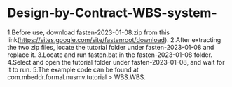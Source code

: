 # Design-by-Contract-WBS-system-
1.Before use, download fasten-2023-01-08.zip from this link(https://sites.google.com/site/fastenroot/download).
2.After extracting the two zip files, locate the tutorial folder under fasten-2023-01-08 and replace it.
3.Locate and run fasten.bat in the fasten-2023-01-08 folder.
4.Select and open the tutorial folder under fasten-2023-01-08, and wait for it to run.
5.The example code can be found at com.mbeddr.formal.nusmv.tutorial > WBS.WBS.
